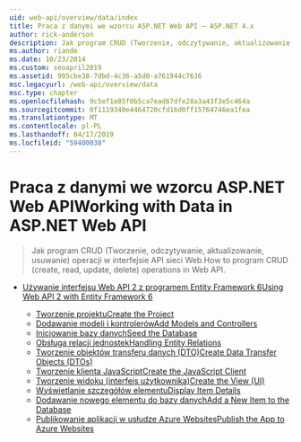 ```yaml
---
uid: web-api/overview/data/index
title: Praca z danymi we wzorcu ASP.NET Web API — ASP.NET 4.x
author: rick-anderson
description: Jak program CRUD (Tworzenie, odczytywanie, aktualizowanie, usuwanie) operacji w interfejsie API sieci Web dla ASP.NET 4.x.
ms.author: riande
ms.date: 10/23/2014
ms.custom: seoapril2019
ms.assetid: 995cbe38-7dbd-4c36-a5d0-a761944c7636
msc.legacyurl: /web-api/overview/data
msc.type: chapter
ms.openlocfilehash: 9c5ef1e85f0b5ca7ead67dfe28a3a43f3e5c464a
ms.sourcegitcommit: 0f1119340e4464720cfd16d0ff15764746ea1fea
ms.translationtype: MT
ms.contentlocale: pl-PL
ms.lasthandoff: 04/17/2019
ms.locfileid: "59400038"
---
```

# <a name="working-with-data-in-aspnet-web-api"></a><span data-ttu-id="c4847-103">Praca z danymi we wzorcu ASP.NET Web API</span><span class="sxs-lookup"><span data-stu-id="c4847-103">Working with Data in ASP.NET Web API</span></span>

> <span data-ttu-id="c4847-104">Jak program CRUD (Tworzenie, odczytywanie, aktualizowanie, usuwanie) operacji w interfejsie API sieci Web.</span><span class="sxs-lookup"><span data-stu-id="c4847-104">How to program CRUD (create, read, update, delete) operations in Web API.</span></span>


- [<span data-ttu-id="c4847-105">Używanie interfejsu Web API 2 z programem Entity Framework 6</span><span class="sxs-lookup"><span data-stu-id="c4847-105">Using Web API 2 with Entity Framework 6</span></span>](using-web-api-with-entity-framework/index.md)

    - [<span data-ttu-id="c4847-106">Tworzenie projektu</span><span class="sxs-lookup"><span data-stu-id="c4847-106">Create the Project</span></span>](using-web-api-with-entity-framework/part-1.md)
    - [<span data-ttu-id="c4847-107">Dodawanie modeli i kontrolerów</span><span class="sxs-lookup"><span data-stu-id="c4847-107">Add Models and Controllers</span></span>](using-web-api-with-entity-framework/part-2.md)
    - [<span data-ttu-id="c4847-108">Inicjowanie bazy danych</span><span class="sxs-lookup"><span data-stu-id="c4847-108">Seed the Database</span></span>](using-web-api-with-entity-framework/part-3.md)
    - [<span data-ttu-id="c4847-109">Obsługa relacji jednostek</span><span class="sxs-lookup"><span data-stu-id="c4847-109">Handling Entity Relations</span></span>](using-web-api-with-entity-framework/part-4.md)
    - [<span data-ttu-id="c4847-110">Tworzenie obiektów transferu danych (DTO)</span><span class="sxs-lookup"><span data-stu-id="c4847-110">Create Data Transfer Objects (DTOs)</span></span>](using-web-api-with-entity-framework/part-5.md)
    - [<span data-ttu-id="c4847-111">Tworzenie klienta JavaScript</span><span class="sxs-lookup"><span data-stu-id="c4847-111">Create the JavaScript Client</span></span>](using-web-api-with-entity-framework/part-6.md)
    - [<span data-ttu-id="c4847-112">Tworzenie widoku (interfejs użytkownika)</span><span class="sxs-lookup"><span data-stu-id="c4847-112">Create the View (UI)</span></span>](using-web-api-with-entity-framework/part-7.md)
    - [<span data-ttu-id="c4847-113">Wyświetlanie szczegółów elementu</span><span class="sxs-lookup"><span data-stu-id="c4847-113">Display Item Details</span></span>](using-web-api-with-entity-framework/part-8.md)
    - [<span data-ttu-id="c4847-114">Dodawanie nowego elementu do bazy danych</span><span class="sxs-lookup"><span data-stu-id="c4847-114">Add a New Item to the Database</span></span>](using-web-api-with-entity-framework/part-9.md)
    - [<span data-ttu-id="c4847-115">Publikowanie aplikacji w usłudze Azure Websites</span><span class="sxs-lookup"><span data-stu-id="c4847-115">Publish the App to Azure Websites</span></span>](using-web-api-with-entity-framework/part-10.md)
